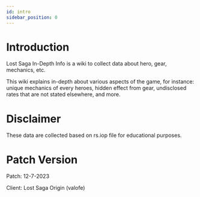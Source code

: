 ```yaml
---
id: intro
sidebar_position: 0
---
```

# Introduction
Lost Saga In-Depth Info is a wiki to collect data about hero, gear, mechanics, etc.

This wiki explains in-depth about various aspects of the game, for instance: unique mechanics of every heroes, hidden effect from gear, undisclosed rates that are not stated elsewhere, and more.

# Disclaimer
These data are collected based on rs.iop file for educational purposes.

# Patch Version
Patch: 12-7-2023

Client: Lost Saga Origin (valofe)